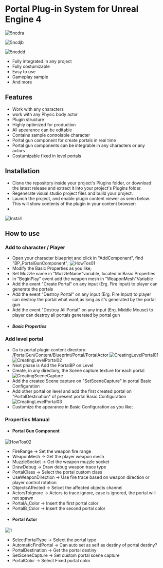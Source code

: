 # Portal Plug-in System for Unreal Engine 4

![5ncdra](https://user-images.githubusercontent.com/12305857/133839620-ac2e4f04-0baf-4ba5-b9da-fe90dc4c7299.gif)

![5ncdjb](https://user-images.githubusercontent.com/12305857/133839641-c873fafd-35f8-4efb-8ce5-4d97056591cb.gif)

![5ncddd](https://user-images.githubusercontent.com/12305857/133839689-00b26f92-be10-488a-bbc0-b1e034974f57.gif)


- Fully integrated in any project
- Fully costumizable
- Easy to use
- Gameplay sample
- And more

## Features

- Work with any characters
- work with any Physic body actor
- Plugin structure
- Highly optimized for production
- All apearance can be editable
- Contains sample controlable character 
- Portal gun component for create portals in real time
- Portal gun components can be integrable in any characters or any actors
- Costumizable fixed in level portals

## Installation

- Clone the repository inside your project's Plugins folder, or download the latest release and extract it into your project's Plugins folder.
- Regenerate visual studio project files and build your project.
- Launch the project, and enable plugin content viewer as seen below. This will show contents of the plugin in your content browser:
- 
![Install](https://user-images.githubusercontent.com/12305857/133839730-273af1bc-e231-4c6d-82e5-0ecadedfb09d.png)

## How to use
### Add to character / Player
- Open your character blueprint and click in "AddComponent", find "BP_PortalGunComponent";
![HowTos01](https://user-images.githubusercontent.com/12305857/133840306-427c3e4a-0a83-40ba-8a7b-7aeaf7343659.png)
- Modify the Basic Properties as you like;
- Set Muzzle name in "MuzzleName"variable, located in Basic Properties
- In "BeginPlay" event add the weapon mesh in "WeaponMesh"Variable
- Add the event "Create Portal" on any input (Erg. Fire Input) to player can generate the portals
- Add the event "Destroy Portal" on any input (Erg. Fire Input) to player can destroy the portal what want,as long as it's generated by the portal gun
- Add the event "Destroy All Portal" on any input (Erg. Middle Mouse) to player can destroy all portals generated by portal gun
- ##### Basic Properties 

### Add level portal
- Go to portal plugin content directory: /PortalGun/Content/Blueprint/Portal/PortalActor
![CreatingLevelPortal01](https://user-images.githubusercontent.com/12305857/133839873-1b5a7298-8461-4027-8668-b77a0e895944.png)
![CreatingLevelPortal02](https://user-images.githubusercontent.com/12305857/133840031-6b2c56c2-29f7-4e16-a90c-69120b3898ea.png)
- Next phase is Add the PortalBP on Level
- Create, in any directory, the Scene capture texture for each portal
![CreatingSceneCapture](https://user-images.githubusercontent.com/12305857/133839923-7bcdce3e-99cd-4987-a052-1833128a782c.png)
- Add the created Scene capture on "SetSceneCapture" in portal Basic Configuration
- Add other portal on level and add the first created portal on "PortalDestination" of present portal Basic Configuration
![CreatingLevelPortal03](https://user-images.githubusercontent.com/12305857/133839972-8c7f8d9f-2be4-4400-9fed-e8e83860e038.png)
- Customize the apearance in Basic Configuration as you like;

### Properties Manual
- #### Portal Gun Component
![HowTos02](https://user-images.githubusercontent.com/12305857/133840091-f31786b6-9765-4058-b721-ff317476f4d3.png)
- FireRange          -> Set the weapon fire range 
- WeaponMesh         -> Get the player weapon mesh 
- MuzzleSocket       -> Get the weapon muzzle socket
- DrawDebug          -> Draw debug weapon trace type
- PortalClass        -> Select the portal custom class
- UseWeaponDirection -> Use fire trace based on weapon direction or player control rotation
- ObjectsAffected    -> Selcet the affected objects channel
- ActorsToIgnore     -> Actors to trace ignore, case is ignored, the portal will not spawn
- PortalA_Color      -> Insert the first portal color
- PortalB_Color      -> Insert the second portal color
- #### Portal Actor
![1](https://user-images.githubusercontent.com/12305857/133840362-e81c2823-6c94-4a11-a925-70865ee68dbf.PNG)
- SelectPortalType    -> Select the portal type
- AutomaticFindPortal -> Can auto set as self as destiny of portal destiny?
- PortalDestination   -> Get the portal destiny
- SetSceneCapture     -> Set custom portal scene capture 
- PortalColor         -> Select Fixed portal color 
